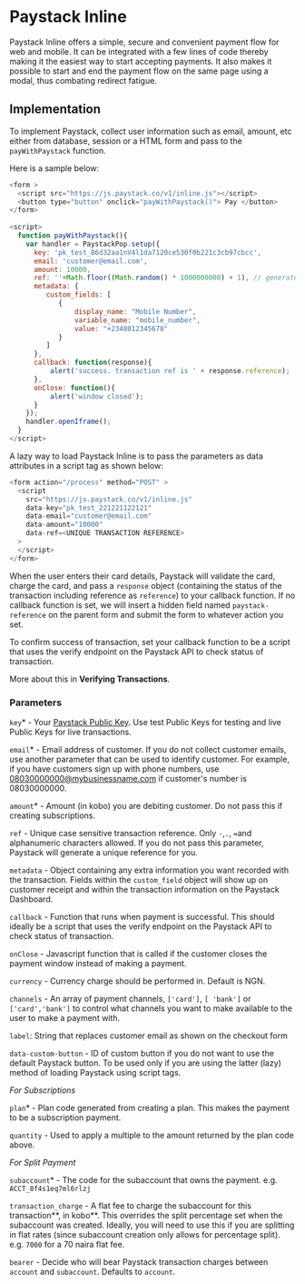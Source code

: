 # Paystack Inline

Paystack Inline offers a simple, secure and convenient payment flow for web and mobile. It can be integrated with a few lines of code thereby making it the easiest way to start accepting payments. It also makes it possible to start and end the payment flow on the same page using a modal, thus combating redirect fatigue.

## Implementation

To implement Paystack, collect user information such as email, amount, etc either from database, session or a HTML form and pass to the `payWithPaystack` function.

Here is a sample below:

```javascript
<form >
  <script src="https://js.paystack.co/v1/inline.js"></script>
  <button type="button" onclick="payWithPaystack()"> Pay </button> 
</form>
 
<script>
  function payWithPaystack(){
    var handler = PaystackPop.setup({
      key: 'pk_test_86d32aa1nV4l1da7120ce530f0b221c3cb97cbcc',
      email: 'customer@email.com',
      amount: 10000,
      ref: ''+Math.floor((Math.random() * 1000000000) + 1), // generates a pseudo-unique reference. Please replace with a reference you generated. Or remove the line entirely so our API will generate one for you
      metadata: {
         custom_fields: [
            {
                display_name: "Mobile Number",
                variable_name: "mobile_number",
                value: "+2348012345678"
            }
         ]
      },
      callback: function(response){
          alert('success. transaction ref is ' + response.reference);
      },
      onClose: function(){
          alert('window closed');
      }
    });
    handler.openIframe();
  }
</script>
```

A lazy way to load Paystack Inline is to pass the parameters as data attributes in a script tag as shown below:

```javascript
<form action="/process" method="POST" >
  <script
    src="https://js.paystack.co/v1/inline.js" 
    data-key="pk_test_221221122121"
    data-email="customer@email.com"
    data-amount="10000"
    data-ref=<UNIQUE TRANSACTION REFERENCE>
  >
  </script>
</form>
```

When the user enters their card details, Paystack will validate the card, charge the card, and pass a `response` object (containing the status of the transaction including reference as `reference`) to your callback function. If no callback function is set, we will insert a hidden field named `paystack-reference` on the parent form and submit the form to whatever action you set.

To confirm success of transaction, set your callback function to be a script that uses the verify endpoint on the Paystack API to check status of transaction.

More about this in **Verifying Transactions**.

### Parameters

`key`* - Your [Paystack Public Key](https://dashboard.paystack.com/#/settings/developer). Use test Public Keys for testing and live Public Keys for live transactions.

`email`* - Email address of customer. If you do not collect customer emails, use another parameter that can be used to identify customer. For example, if you have customers sign up with phone numbers, use 08030000000@mybusinessname.com if customer's number is 08030000000.

`amount`* - Amount (in kobo) you are debiting customer. Do not pass this if creating subscriptions.

`ref` - Unique case sensitive transaction reference. Only `-`,`.`, `=`and alphanumeric characters allowed. If you do not pass this parameter, Paystack will generate a unique reference for you.

`metadata` - Object containing any extra information you want recorded with the transaction. Fields within the `custom_field` object will show up on customer receipt and within the transaction information on the Paystack Dashboard.

`callback` - Function that runs when payment is successful. This should ideally be a script that uses the verify endpoint on the Paystack API to check status of transaction.

`onClose` - Javascript function that is called if the customer closes the payment window instead of making a payment.

`currency` - Currency charge should be performed in. Default is NGN.

`channels` - An array of payment channels, `['card']`, `[ 'bank']` or `['card','bank']` to control what channels you want to make available to the user to make a payment with.

`label`: String that replaces customer email as shown on the checkout form

`data-custom-button` - ID of custom button if you do not want to use the default Paystack button. To be used only if you are using the latter (lazy) method of loading Paystack using script tags.

*For Subscriptions*

`plan`* - Plan code generated from creating a plan. This makes the payment to be a subscription payment.

`quantity` - Used to apply a multiple to the amount returned by the plan code above.

*For Split Payment*

`subaccount`* - The code for the subaccount that owns the payment. e.g. `ACCT_8f4s1eq7ml6rlzj`

`transaction_charge` - A flat fee to charge the subaccount for this transaction**, in kobo**. This overrides the split percentage set when the subaccount was created. Ideally, you will need to use this if you are splitting in flat rates (since subaccount creation only allows for percentage split). e.g. `7000` for a 70 naira flat fee.

`bearer` - Decide who will bear Paystack transaction charges between `account` and `subaccount`. Defaults to `account`.

